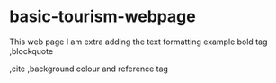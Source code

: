 # basic-tourism-webpage
This web page I am extra adding the text formatting example bold tag <b></b> ,blockquote <blockquote></blockquote>,cite <cite></cite>,background colour and reference tag
